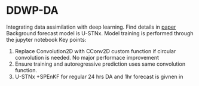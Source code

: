 # DDWP-DA
Integrating data assimilation with deep learning. Find details in [paper](https://gmd.copernicus.org/preprints/gmd-2021-71/) \
Background forecast model is U-STNx. Model training is performed through the jupyter notebook 
Key points: 
1. Replace Convolution2D with CConv2D custom function if circular convolution is needed. No major performace improvement 
2. Ensure training and autoregressive prediction uses same convolution function. 
3. U-STNx +SPEnKF for regular 24 hrs DA and 1hr forecast is givnen in 

